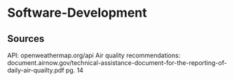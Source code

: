 # Software-Development

Sources
-------
API: openweathermap.org/api
Air quality recommendations: document.airnow.gov/technical-assistance-document-for-the-reporting-of-daily-air-quailty.pdf pg. 14
